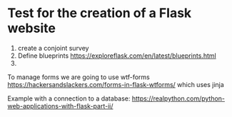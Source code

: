 # Test for the creation of a Flask website

1. create a conjoint survey
2. Define blueprints https://exploreflask.com/en/latest/blueprints.html
3. 

To manage forms we are going to use wtf-forms https://hackersandslackers.com/forms-in-flask-wtforms/ which uses jinja

Example with a connection to a database: https://realpython.com/python-web-applications-with-flask-part-ii/
